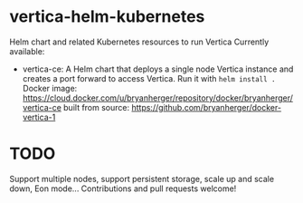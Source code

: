 # vertica-helm-kubernetes
Helm chart and related Kubernetes resources to run Vertica
Currently available:
- vertica-ce: A Helm chart that deploys a single node Vertica instance and creates a port forward to access Vertica.  Run it with `helm install .`
Docker image: https://cloud.docker.com/u/bryanherger/repository/docker/bryanherger/vertica-ce built from source: https://github.com/bryanherger/docker-vertica-1
# TODO
Support multiple nodes, support persistent storage, scale up and scale down, Eon mode... Contributions and pull requests welcome!

